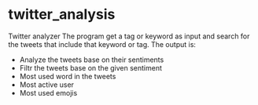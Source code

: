 # twitter_analysis
Twitter analyzer
The program get a tag or keyword as input and search for the tweets that include that keyword or tag. 
The output is:
- Analyze the tweets base on their sentiments 
- Filtr the tweets base on the given sentiment
- Most used word in the tweets
- Most active user 
- Most used emojis
